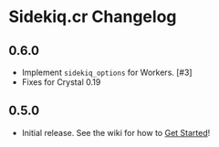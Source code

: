 # Sidekiq.cr Changelog

0.6.0
----------

- Implement `sidekiq_options` for Workers. [#3]
- Fixes for Crystal 0.19

0.5.0
----------

- Initial release.  See the wiki for how to [Get Started](https://github.com/mperham/sidekiq.cr/wiki/Getting-Started)!
